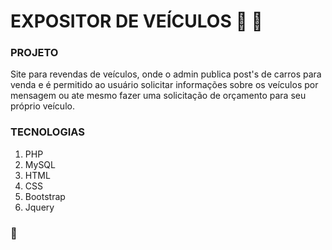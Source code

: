 # EXPOSITOR DE VEÍCULOS :car: :blue_car:

### PROJETO

Site para revendas de veículos, onde o admin publica post's de carros para venda e é permitido ao usuário solicitar informações sobre os veículos por mensagem ou ate mesmo fazer uma solicitação de orçamento para seu próprio veículo.

### TECNOLOGIAS

1. PHP
2. MySQL
3. HTML
4. CSS
5. Bootstrap
6. Jquery

### :wolf:

